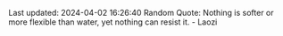 Last updated: 2024-04-02 16:26:40
Random Quote: Nothing is softer or more flexible than water, yet nothing can resist it. - Laozi